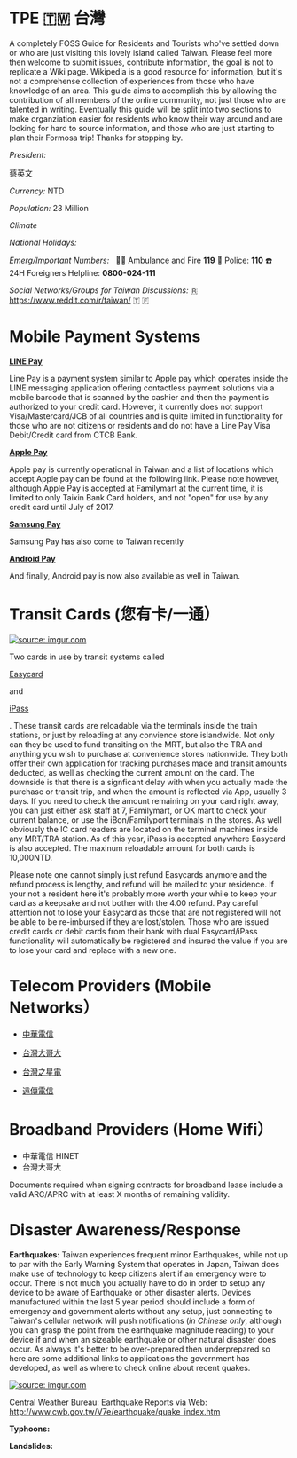 # TPE 🇹🇼 台灣
A completely FOSS Guide for Residents and Tourists who've settled down or who are just visiting this lovely island called Taiwan. Please feel more then welcome to submit issues, contribute information, the goal is not to replicate a Wiki page. Wikipedia is a good resource for information, but it's not a comprehense collection of experiences from those who have knowledge of an area. This guide aims to accomplish this by allowing the contribution of all members of the online community, not just those who are talented in writing. Eventually this guide will be split into two sections to make organziation easier for residents who know their way around and are looking for hard to source information, and those who are just starting to plan their Formosa trip! Thanks for stopping by.


*President:* <p><a href="https://zh-tw.facebook.com/tsaiingwen/">蔡英文</a><br></p> 

*Currency:* NTD

*Population:* 23 Million

*Climate*

*National Holidays:*

*Emerg/Important Numbers:*   🚨🔥 Ambulance and Fire **119**  👮 Police: **110** ☎️  24H Foreigners Helpline: **0800-024-111**

*Social Networks/Groups for Taiwan Discussions:*
🇷https://www.reddit.com/r/taiwan/ 
🇹
🇫

# **Mobile Payment Systems**
**<p><a href="https://line.me/en/pay">LINE Pay</a><br></p>**
Line Pay is a payment system similar to Apple pay which operates inside the LINE messaging application offering contactless payment solutions via a mobile barcode that is scanned by the cashier and then the payment is authorized to your credit card. However, it currently does not support Visa/Mastercard/JCB of all countries and is quite limited in functionality for those who are not citizens or residents and do not have a Line Pay Visa Debit/Credit card from CTCB Bank. 

**<p><a href="https://www.apple.com/tw/apple-pay/where-to-use/">Apple Pay</a><br></p>**
Apple pay is currently operational in Taiwan and a list of locations which accept Apple pay can be found at the following link. Please note however, although Apple Pay is accepted at Familymart at the current time, it is limited to only Taixin Bank Card holders, and not "open" for use by any credit card until July of 2017.

**<p><a href="http://www.samsung.com/tw/samsungpay/">Samsung Pay</a><br></p>**
Samsung Pay has also come to Taiwan recently

**<p><a href="https://www.bnext.com.tw/search/tag/Android%20Pay">Android Pay</a><br></p>**
And finally, Android pay is now also available as well in Taiwan.

# **Transit Cards (您有卡/一通）**
<a href="http://imgur.com/BKLACte"><img src="http://i.imgur.com/BKLACte.jpg?2" title="source: imgur.com" /></a>

Two cards in use by transit systems called <p><a href="http://www.easycard.com.tw">Easycard</a><br></p> and <p><a href="https://www.i-pass.com.tw">iPass</a><br></p>. These transit cards are reloadable via the terminals inside the train stations, or just by reloading at any convience store islandwide. Not only can they be used to fund transiting on the MRT, but also the TRA and anything you wish to purchase at convenience stores nationwide. They both offer their own application for tracking purchases made and transit amounts deducted, as well as checking the current amount on the card. The downside is that there is a signficant delay with when you actually made the purchase or transit trip, and when the amount is reflected via App, usually 3 days. If you need to check the amount remaining on your card right away, you can just either ask staff at 7, Familymart, or OK mart to check your current balance, or use the iBon/Familyport terminals in the stores. As well obviously the IC card readers are located on the terminal machines inside any MRT/TRA station. As of this year, iPass is accepted anywhere Easycard is also accepted. The maxinum reloadable amount for both cards is 10,000NTD.

Please note one cannot simply just refund Easycards anymore and the refund process is lengthy, and refund will be mailed to your residence. If your not a resident here it's probably more worth your while to keep your card as a keepsake and not bother with the 4.00 refund. Pay careful attention not to lose your Easycard as those that are not registered will not be able to be re-imbursed if they are lost/stolen. Those who are issued credit cards or debit cards from their bank with dual Easycard/iPass functionality will automatically be registered and insured the value if you are to lose your card and replace with a new one.

# **Telecom Providers (Mobile Networks）**
* <p><a href="https://www.emome.net/4g/4g_promo">中華電信</a><br></p>
* <p><a href="https://www.taiwanmobile.com/mobile/postpaid/4g_rateplan/index_1.html?utm_source=twm_header&utm_medium=rateplan&utm_campaign=4gmirateplan#.WUBWRaimPjA">台灣大哥大</a><br></p>
* <p><a href="https://www.tstartel.com/CWS/">台灣之星電</a><br></p>
* <p><a href="https://www.fetnet.net/postpaid/rateplan/4GData_Promotion.html" target="_blank">遠傳電信</a><br></p>

# **Broadband Providers (Home Wifi）**
* 中華電信 HINET
* 台灣大哥大

Documents required when signing contracts for broadband lease include a valid ARC/APRC with at least  X months of remaining validity.


# **Disaster Awareness/Response**

**Earthquakes:** Taiwan experiences frequent minor Earthquakes, while not up to par with the Early Warning System that operates in Japan, Taiwan does make use of technology to keep citizens alert if an emergency were to occur. There is not much you actually have to do in order to setup any device to be aware of Earthquake or other disaster alerts. Devices manufactured within the last 5 year period should include a form of emergency and government alerts without any setup, just connecting to Taiwan's cellular network will push notifications (*in Chinese only*, although you can grasp the point from the earthquake magnitude reading) to your device if and when an sizeable earthquake or other natural disaster does occur. As always it's better to be over-prepared then underprepared so here are some additional links to applications the government has developed, as well as where to check online about recent quakes.

<a href="http://imgur.com/zKoINiY"><img src="http://i.imgur.com/zKoINiY.png?1" title="source: imgur.com" /></a>

Central Weather Bureau: 
Earthquake Reports via Web: <http://www.cwb.gov.tw/V7e/earthquake/quake_index.htm>

**Typhoons:**

**Landslides:**
